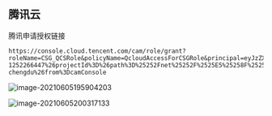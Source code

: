## 腾讯云

腾讯申请授权链接

```
https://console.cloud.tencent.com/cam/role/grant?roleName=CSG_QCSRole&policyName=QcloudAccessForCSGRole&principal=eyJzZXJ2aWNlIjoiY3NnLnFjbG91ZC5jb20ifQ%3D%3D&serviceType=%E5%AD%98%E5%82%A8%E7%BD%91%E5%85%B3&s_url=https%3A%2F%2Fconsole.cloud.tencent.com%2Fcos5%2Fbucket%2Fsetting%3Ftype%3Dcsg%26bucketName%3Dpictures-1252266447%26projectId%3D%26path%3D%25252Fnet%25252F%2525E5%25258F%2525A4%2525E9%2525A3%25258E%25252F0%25252F%26region%3Dap-chengdu%26from%3DcamConsole
```

![image-20210605195904203](/home/laeni/.config/Typora/typora-user-images/image-20210605195904203.png)

![image-20210605200317133](/home/laeni/.config/Typora/typora-user-images/image-20210605200317133.png)